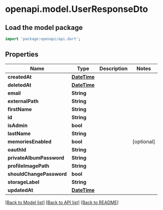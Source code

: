 # openapi.model.UserResponseDto

## Load the model package
```dart
import 'package:openapi/api.dart';
```

## Properties
Name | Type | Description | Notes
------------ | ------------- | ------------- | -------------
**createdAt** | [**DateTime**](DateTime.md) |  | 
**deletedAt** | [**DateTime**](DateTime.md) |  | 
**email** | **String** |  | 
**externalPath** | **String** |  | 
**firstName** | **String** |  | 
**id** | **String** |  | 
**isAdmin** | **bool** |  | 
**lastName** | **String** |  | 
**memoriesEnabled** | **bool** |  | [optional] 
**oauthId** | **String** |  | 
**privateAlbumPassword** | **String** |  | 
**profileImagePath** | **String** |  | 
**shouldChangePassword** | **bool** |  | 
**storageLabel** | **String** |  | 
**updatedAt** | [**DateTime**](DateTime.md) |  | 

[[Back to Model list]](../README.md#documentation-for-models) [[Back to API list]](../README.md#documentation-for-api-endpoints) [[Back to README]](../README.md)


